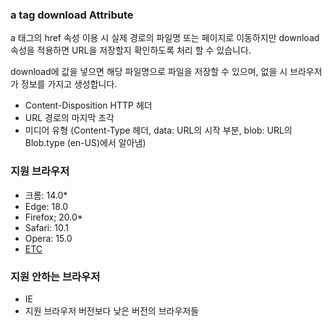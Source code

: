 ### a tag download Attribute
a 태그의 href 속성 이용 시 실제 경로의 파일명 또는 페이지로 이동하지만 download 속성을 적용하면 URL을 저장할지 확인하도록 처리 할 수 있습니다.

download에 값을 넣으면 해당 파일명으로 파일을 저장할 수 있으며, 없을 시 브라우저가 정보를 가지고 생성합니다.
- Content-Disposition HTTP 헤더
- URL 경로의 마지막 조각
- 미디어 유형 (Content-Type 헤더, data: URL의 시작 부분, blob: URL의 Blob.type (en-US)에서 알아냄)

### 지원 브라우저
- 크롬: 14.0*
- Edge: 18.0
- Firefox; 20.0*
- Safari: 10.1
- Opera: 15.0
- [ETC](https://developer.mozilla.org/ko/docs/Web/HTML/Element/a)

### 지원 안하는 브라우저
- IE
- 지원 브라우저 버전보다 낮은 버전의 브라우저들
